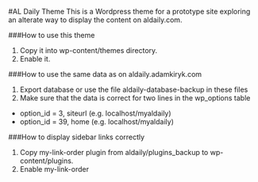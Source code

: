 #AL Daily Theme
This is a Wordpress theme for a prototype site exploring an alterate way to display the content on aldaily.com.

###How to use this theme
1. Copy it into wp-content/themes directory.
2. Enable it.

###How to use the same data as on aldaily.adamkiryk.com
1. Export database or use the file aldaily-database-backup in these files
2. Make sure that the data is correct for two lines in the wp_options table
  * option_id = 3, siteurl (e.g. localhost/myaldaily)
  * option_id = 39, home (e.g. localhost/myaldaily)

###How to display sidebar links correctly
1. Copy my-link-order plugin from aldaily/plugins_backup to wp-content/plugins.
2. Enable my-link-order